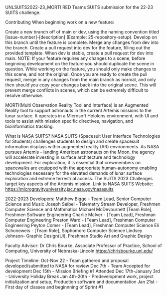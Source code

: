 
UNLSUITS2022-23_MORTI
RED Teams SUITS submission for the 22-23 SUITS challenge.

Contributing
When beginning work on a new feature:

Create a new branch off of main or dev, using the naming convention titled [issue-number]-[description] (Example: 25-repository-setup).
Develop on this branch until the feature is complete.
Merge any changes from dev into the branch.
Create a pull request into dev for the feature, filling out the provided template.
When dev is stable, create a pull request for dev into main.
NOTE: If your feature requires any changes to a scene, before beginning development on the feature you should duplicate the scene in question. While working on the feature, you should only make changes to this scene, and not the original. Once you are ready to create the pull request, merge in any changes from the main branch as normal, and only then should you copy your changes back into the original scene. This will prevent merge conflicts in scenes, which can be extremely difficult to resolve otherwise.

MORTI(Multi Observation Reality Tool and Interface) is an Augmented Reality tool to support astronauts in the current Artemis missions to the lunar surface. It operates in a Microsoft Hololens environment, with UI and tools to assist with mission specific directives, navigation, and bioinformatics tracking.

What is NASA SUITS?
NASA SUITS (Spacesuit User Interface Technologies for Students) challenges students to design and create spacesuit information displays within augmented reality (AR) environments. As NASA pursues Artemis - landing American astronauts on the Moon, the agency will accelerate investing in surface architecture and technology development. For exploration, it is essential that crewmembers on spacewalks are equipped with the appropriate human-autonomy enabling technologies necessary for the elevated demands of lunar surface exploration and extreme terrestrial access. The SUITS 2023 Challenges target key aspects of the Artemis mission.
Link to NASA SUITS Website: https://microgravityuniversity.jsc.nasa.gov/nasasuits

2022-2023 Developers:
Matthew Bigge - Team Lead, Senior Computer Science and Music
Joseph Seibel - Telemetry Stream Developer, Freshmen Computer Science and Mathmatics
Michael McDevournett [Team Role], Freshmen Software Engineering
Charlie McIver - [Team Lead], Freshman Computer Engineering
Preston Ward - [Team Lead], Freshman Computer Engineering
Peyton Comer - [Team Lead], Freshman Computer Science
Eli Schoneweis - [Team Role], Sophomore Computer Science
Lindsey Johnson- Graphic Design(UI), Freshman Studio Art and Graphic Design

Faculty Advisor:
Dr Chris Bourke, Associate Professor of Practice, School of Computing, University of Nebraska-Lincoln
https://chrisbourke.unl.edu/

Project Timeline:
Oct-Nov 22 - Team gathered and proposal developed/submitted to NASA for review
Dec 7th - Team Accepted for development
Dec 15th - Mission Briefing #1 Attended
Dec 17th-January 3rd - University Holiday Break
Jan 4th-20th - Predevelopment work, project initialization and setup, Production software and documentation
Jan 21st - First day of classes and beginnning of Sprint #1

